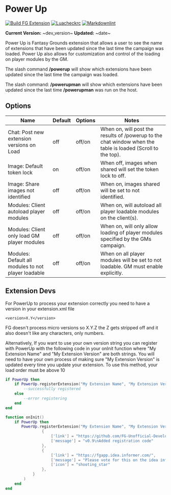 
# Power Up

[![Build FG Extension](https://github.com/rhagelstrom/PowerUp/actions/workflows/create-release.yml/badge.svg)](https://github.com/rhagelstrom/PowerUp/actions/workflows/create-release.yml) [![Luacheckrc](https://github.com/rhagelstrom/PowerUp/actions/workflows/luacheck.yml/badge.svg)](https://github.com/rhagelstrom/PowerUp/actions/workflows/luacheck.yml) [![Markdownlint](https://github.com/rhagelstrom/PowerUp/actions/workflows/markdownlint.yml/badge.svg)](https://github.com/rhagelstrom/PowerUp/actions/workflows/markdownlint.yml)

**Current Version:** ~dev_version~
**Updated:** ~date~

Power Up is Fantasy Grounds extension that allows a user to see the name of extensions that have been updated since the last time the campaign was loaded. Power Up also allows for customization and control of the loading on player modules by the GM.

The slash command **/powerup** will show which extensions have been updated since the last time the campaign was loaded.

The slash command: **/powerupman** will show which extensions have been updated since the last time **/powerupman** was run on the host.

## Options

| Name| Default | Options | Notes |
|---|---|---|---|
|Chat: Post new extension versions on Load| off| off/on| When on, will post the results of /powerup to the chat window when the table is loaded (Scroll to the top).|
|Image: Default token lock| on | off/on | When off, images when shared will set the token lock to off.|
|Image: Share images not identified| off | off/on | When on, images shared will be set to not identified.|
|Modules: Client autoload player modules| off| off/on| When on, will autoload all player loadable modules on the client(s).|
|Modules: Client only load GM player modules| off| off/on| When on, will only allow loading of player modules specified by the GMs campaign.|
|Modules: Default all modules to not player loadable| off| off/on| When on all player modules will be set to not loadable. GM must enable explicitly.|

## Extension Devs

For PowerUp to process your extension correctly you need to have a version in your extension.xml file

`<version>X.Y</version>`

FG doesn't process micro versions so X.Y.Z the Z gets stripped off and it also doesn't like any characters, only numbers.

Alternatively, If you want to use your own version string you can register with PowerUp with the following code in your onInit function where "My Extension Name" and "My Extension Version" are both strings. You will need to have your own process of making sure "My Extension Version" is updated every time you update your extension. To use this method, your load order must be above 10

```lua
if PowerUp then
    if PowerUp.registerExtension("My Extension Name", "My Extension Version") == 0 then
        --successfully registered
    else
        --error registering
    end
end
```

```lua
function onInit()
    if PowerUp then
       PowerUp.registerExtension("My Extension Name", "My Extension Version", {
                {
                    ['link'] = "https://github.com/FG-Unofficial-Developers-Guild/",
                    ['message'] = "v0.9\nAdded registration code"
                },
                {
                    ['link'] = "https://fgapp.idea.informer.com/",
                    ['message'] = "Please vote for this on the idea informer wishlist",
                    ['icon'] = "shooting_star"
                },
            }
        )
    end
end
```
